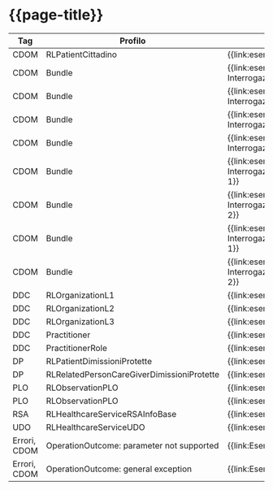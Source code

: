 # {{page-title}}

| Tag | Profilo | Link Simplifier |
|---|---|---|
| CDOM | RLPatientCittadino | {{link:esempio-Patient-Cittadino}} |
| CDOM | Bundle | {{link:esempio-Bundle-InterrogazioneCarePlan-1}} |
| CDOM | Bundle | {{link:esempio-Bundle-InterrogazioneCarePlan-2}} |
| CDOM | Bundle | {{link:esempio-Bundle-InterrogazioneProcedure-1}} |
| CDOM | Bundle | {{link:esempio-Bundle-InterrogazioneQuestionnaireResponse-1}} |
| CDOM | Bundle | {{link:esempio-Bundle-InterrogazioneServiceRequestRivalutazione-1}} |
| CDOM | Bundle | {{link:esempio-Bundle-InterrogazioneServiceRequestRivalutazione-2}} |
| CDOM | Bundle | {{link:esempio-Bundle-InterrogazioneServiceRequestSospensione-1}} |
| CDOM | Bundle | {{link:esempio-Bundle-InterrogazioneServiceRequestSospensione-2}} |
| DDC | RLOrganizationL1 | {{link:esempio-RLOrganizationL1}} |
| DDC | RLOrganizationL2 | {{link:esempio-RLOrganizationL2}} |
| DDC | RLOrganizationL3 | {{link:esempio-RLOrganizationL3}} |
| DDC | Practitioner | {{link:esempio-Practitioner}} |
| DDC | PractitionerRole | {{link:esempio-PractitionerRole}} |
| DP | RLPatientDimissioniProtette | {{link:esempio-Patient-DimissioniProtette}} |
| DP | RLRelatedPersonCareGiverDimissioniProtette | {{link:esempio-Patient-DimissioniProtette}} |
| PLO | RLObservationPLO | {{link:esempio-PLO}} |
| PLO | RLObservationPLO | {{link:esempio-PLO-RepartiOspedale}} |
| RSA | RLHealthcareServiceRSAInfoBase | {{link:esempio-RSAInfoBase}} |
| UDO | RLHealthcareServiceUDO | {{link:esempio-UDO}} |
| Errori, CDOM |OperationOutcome: parameter not supported  | {{link:Esempi-Example-searchfail}} |
| Errori, CDOM |OperationOutcome: general exception  | {{link:Esempi-Example-exception}} |





